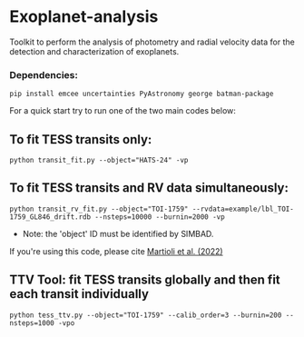 # Exoplanet-analysis
Toolkit to perform the analysis of photometry and radial velocity data for the detection and characterization of exoplanets.

### Dependencies:
```
pip install emcee uncertainties PyAstronomy george batman-package
```

For a quick start try to run one of the two main codes below:

## To fit TESS transits only:

```
python transit_fit.py --object="HATS-24" -vp
```

## To fit TESS transits and RV data simultaneously:

```
python transit_rv_fit.py --object="TOI-1759" --rvdata=example/lbl_TOI-1759_GL846_drift.rdb --nsteps=10000 --burnin=2000 -vp
```

* Note: the 'object' ID must be identified by SIMBAD.

If you're using this code, please cite [Martioli et al. (2022)](https://ui.adsabs.harvard.edu/abs/2022arXiv220201259M/abstract)


## TTV Tool: fit TESS transits globally and then fit each transit individually

```
python tess_ttv.py --object="TOI-1759" --calib_order=3 --burnin=200 --nsteps=1000 -vpo
```
